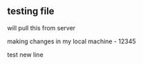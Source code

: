 ## testing file 

will pull this from server


making changes in my local machine - 12345


test new line
